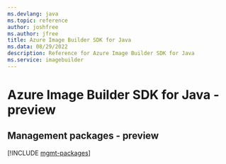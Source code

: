 ```yaml
---
ms.devlang: java
ms.topic: reference
author: joshfree
ms.author: jfree
title: Azure Image Builder SDK for Java
ms.data: 08/29/2022
description: Reference for Azure Image Builder SDK for Java
ms.service: imagebuilder
---
```

# Azure Image Builder SDK for Java - preview

## Management packages - preview
[!INCLUDE [mgmt-packages](image-builder-mgmt-index.md)]